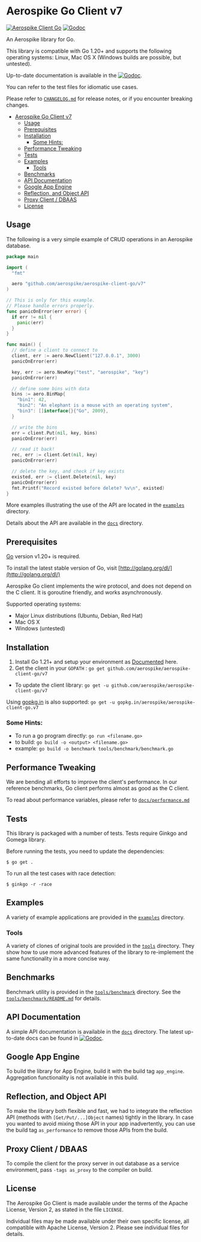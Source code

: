 # Aerospike Go Client v7

[![Aerospike Client Go](https://goreportcard.com/badge/github.com/aerospike/aerospike-client-go/v7)](https://goreportcard.com/report/github.com/aerospike/aerospike-client-go/v7)
[![Godoc](https://godoc.org/github.com/aerospike/aerospike-client-go/v7?status.svg)](https://pkg.go.dev/github.com/aerospike/aerospike-client-go/v7)

An Aerospike library for Go.

This library is compatible with Go 1.20+ and supports the following operating systems: Linux, Mac OS X (Windows builds are possible, but untested).

Up-to-date documentation is available in the [![Godoc](https://godoc.org/github.com/aerospike/aerospike-client-go/v7?status.svg)](https://pkg.go.dev/github.com/aerospike/aerospike-client-go/v7).

You can refer to the test files for idiomatic use cases.

Please refer to [`CHANGELOG.md`](CHANGELOG.md) for release notes, or if you encounter breaking changes.

- [Aerospike Go Client v7](#aerospike-go-client-v7)
  - [Usage](#usage)
  - [Prerequisites](#prerequisites)
  - [Installation](#installation)
    - [Some Hints:](#some-hints)
  - [Performance Tweaking](#performance-tweaking)
  - [Tests](#tests)
  - [Examples](#examples)
    - [Tools](#tools)
  - [Benchmarks](#benchmarks)
  - [API Documentation](#api-documentation)
  - [Google App Engine](#google-app-engine)
  - [Reflection, and Object API](#reflection-and-object-api)
  - [Proxy Client / DBAAS](#proxy-client--dbaas)
  - [License](#license)

## Usage

The following is a very simple example of CRUD operations in an Aerospike database.

```go
package main

import (
  "fmt"

  aero "github.com/aerospike/aerospike-client-go/v7"
)

// This is only for this example.
// Please handle errors properly.
func panicOnError(err error) {
  if err != nil {
    panic(err)
  }
}

func main() {
  // define a client to connect to
  client, err := aero.NewClient("127.0.0.1", 3000)
  panicOnError(err)

  key, err := aero.NewKey("test", "aerospike", "key")
  panicOnError(err)

  // define some bins with data
  bins := aero.BinMap{
    "bin1": 42,
    "bin2": "An elephant is a mouse with an operating system",
    "bin3": []interface{}{"Go", 2009},
  }

  // write the bins
  err = client.Put(nil, key, bins)
  panicOnError(err)

  // read it back!
  rec, err := client.Get(nil, key)
  panicOnError(err)

  // delete the key, and check if key exists
  existed, err := client.Delete(nil, key)
  panicOnError(err)
  fmt.Printf("Record existed before delete? %v\n", existed)
}
```

More examples illustrating the use of the API are located in the
[`examples`](examples) directory.

Details about the API are available in the [`docs`](docs) directory.

<a name="Prerequisites"></a>
## Prerequisites

[Go](http://golang.org) version v1.20+ is required.

To install the latest stable version of Go, visit
[http://golang.org/dl/](http://golang.org/dl/)


Aerospike Go client implements the wire protocol, and does not depend on the C client.
It is goroutine friendly, and works asynchronously.

Supported operating systems:

- Major Linux distributions (Ubuntu, Debian, Red Hat)
- Mac OS X
- Windows (untested)

<a name="Installation"></a>
## Installation

1. Install Go 1.21+ and setup your environment as [Documented](http://golang.org/doc/code.html#GOPATH) here.
2. Get the client in your ```GOPATH``` : ```go get github.com/aerospike/aerospike-client-go/v7```
  - To update the client library: ```go get -u github.com/aerospike/aerospike-client-go/v7```

Using [gopkg.in](https://gopkg.in/) is also supported: `go get -u gopkg.in/aerospike/aerospike-client-go.v7`

### Some Hints:

- To run a go program directly: ```go run <filename.go>```
- to build:  ```go build -o <output> <filename.go>```
- example: ```go build -o benchmark tools/benchmark/benchmark.go```

<a name="Performance"></a>
## Performance Tweaking

We are bending all efforts to improve the client's performance. In our reference benchmarks, Go client performs almost as good as the C client.

To read about performance variables, please refer to [`docs/performance.md`](docs/performance.md)

<a name="Tests"></a>
## Tests

This library is packaged with a number of tests. Tests require Ginkgo and Gomega library.

Before running the tests, you need to update the dependencies:

    $ go get .

To run all the test cases with race detection:

    $ ginkgo -r -race


<a name="examples"></a>
## Examples

A variety of example applications are provided in the [`examples`](examples) directory.

<a name="tools"></a>
### Tools

A variety of clones of original tools are provided in the [`tools`](tools) directory.
They show how to use more advanced features of the library to re-implement the same functionality in a more concise way.

<a name="benchmarks"></a>
## Benchmarks

Benchmark utility is provided in the [`tools/benchmark`](tools/benchmark) directory.
See the [`tools/benchmark/README.md`](tools/benchmark/README.md) for details.

<a name="api-documentation"></a>
## API Documentation

A simple API documentation is available in the [`docs`](docs/README.md) directory. The latest up-to-date docs can be found in [![Godoc](https://godoc.org/github.com/aerospike/aerospike-client-go?status.svg)](https://pkg.go.dev/github.com/aerospike/aerospike-client-go/v7).

<a name="google-app-engine"></a>
## Google App Engine

To build the library for App Engine, build it with the build tag `app_engine`. Aggregation functionality is not available in this build.


<a name="reflection-and-object-api"></a>
## Reflection, and Object API

To make the library both flexible and fast, we had to integrate the reflection API (methods with `[Get/Put/...]Object` names) tightly in the library. In case you wanted to avoid mixing those API in your app inadvertently, you can use the build tag `as_performance` to remove those APIs from the build.


<a name="proxy-client--dbaas"></a>
## Proxy Client / DBAAS

To compile the client for the proxy server in out database as a service environment, pass `-tags as_proxy` to the compiler on build.

<a name="license"></a>
## License

The Aerospike Go Client is made available under the terms of the Apache License, Version 2, as stated in the file `LICENSE`.

Individual files may be made available under their own specific license,
all compatible with Apache License, Version 2. Please see individual files for details.

